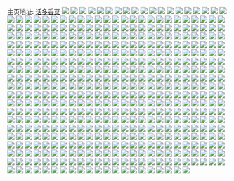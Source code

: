 主页地址: [话多香菜](https://weibo.com/u/5644357953) 
![](https://wx4.sinaimg.cn/mw2000/0069Z9lvgy1gzn7sd1in4j30q60q6jui.jpg) 
![](https://wx4.sinaimg.cn/mw2000/0069Z9lvgy1gzmrnt54x1j30sy16cn69.jpg) 
![](https://wx4.sinaimg.cn/mw2000/0069Z9lvgy1gzmrntsu0tj30lw0zg0x8.jpg) 
![](https://wx4.sinaimg.cn/mw2000/0069Z9lvgy1gzmgn6abpnj30nz0nztdk.jpg) 
![](https://wx4.sinaimg.cn/mw2000/0069Z9lvgy1gzm8vxltlmj32c0340npd.jpg) 
![](https://wx4.sinaimg.cn/mw2000/0069Z9lvgy1gzm72p0xavj32c0340hdv.jpg) 
![](https://wx4.sinaimg.cn/mw2000/0069Z9lvgy1gzm72r638yj30wi1yckhh.jpg) 
![](https://wx4.sinaimg.cn/mw2000/0069Z9lvgy1gzl81tgaw6j32c0340qv6.jpg) 
![](https://wx4.sinaimg.cn/mw2000/0069Z9lvgy1gzl27dzldjj30u01sx1kx.jpg) 
![](https://wx4.sinaimg.cn/mw2000/0069Z9lvgy1gzl281hjnuj30u01sxn91.jpg) 
![](https://wx4.sinaimg.cn/mw2000/0069Z9lvgy1gzk9xls30wj30wi0wi44r.jpg) 
![](https://wx4.sinaimg.cn/mw2000/0069Z9lvgy1gzjphzowgmj32c0340npd.jpg) 
![](https://wx4.sinaimg.cn/mw2000/0069Z9lvgy1gzjpi0q99mj32c0340kjl.jpg) 
![](https://wx4.sinaimg.cn/mw2000/0069Z9lvgy1gzjpi1sx3tj32c0340npd.jpg) 
![](https://wx4.sinaimg.cn/mw2000/0069Z9lvgy1gzjphynidkj32c0340kjl.jpg) 
![](https://wx4.sinaimg.cn/mw2000/0069Z9lvgy1gzingf4ba3j30pj1chjx6.jpg) 
![](https://wx4.sinaimg.cn/mw2000/0069Z9lvgy1gzi2visb3aj30pt0ohjuv.jpg) 
![](https://wx4.sinaimg.cn/mw2000/0069Z9lvgy1gzhw9s15vbj32c0340hdu.jpg) 
![](https://wx4.sinaimg.cn/mw2000/0069Z9lvgy1gzhw9tsfgfj32c03401ky.jpg) 
![](https://wx4.sinaimg.cn/mw2000/0069Z9lvgy1gzhw9vgn83j32c03407wi.jpg) 
![](https://wx4.sinaimg.cn/mw2000/0069Z9lvgy1gzhw9x7t9mj32c03407wi.jpg) 
![](https://wx4.sinaimg.cn/mw2000/0069Z9lvgy1gzgk78bdguj30ww1dcqg6.jpg) 
![](https://wx4.sinaimg.cn/mw2000/0069Z9lvgy1gzgk77wwc6j30ww1dc14h.jpg) 
![](https://wx4.sinaimg.cn/mw2000/0069Z9lvgy1gzgk78ur76j30ww1dc7jc.jpg) 
![](https://wx4.sinaimg.cn/mw2000/0069Z9lvgy1gzgfm7yht1j30wi1yc4qp.jpg) 
![](https://wx4.sinaimg.cn/mw2000/0069Z9lvgy1gzffqpge6zj30gw0gw42j.jpg) 
![](https://wx4.sinaimg.cn/mw2000/0069Z9lvgy1gze8wrkn8kj32c03404qq.jpg) 
![](https://wx4.sinaimg.cn/mw2000/0069Z9lvgy1gze7200618j30ep06m3zy.jpg) 
![](https://wx4.sinaimg.cn/mw2000/0069Z9lvgy1gzdjmbmcgwj30wi1yc7wh.jpg) 
![](https://wx4.sinaimg.cn/mw2000/0069Z9lvgy1gzdjm8g2rpj30wi1yc4qp.jpg) 
![](https://wx4.sinaimg.cn/mw2000/0069Z9lvgy1gzd5d8jxfzj32c02kh4qt.jpg) 
![](https://wx4.sinaimg.cn/mw2000/0069Z9lvgy1gzd5dfxdr5j31sc2ds7wj.jpg) 
![](https://wx4.sinaimg.cn/mw2000/0069Z9lvgy1gzd5dd4d9nj329731su0z.jpg) 
![](https://wx4.sinaimg.cn/mw2000/0069Z9lvgy1gzd5d3xv1cj32c0340u0z.jpg) 
![](https://wx4.sinaimg.cn/mw2000/0069Z9lvgy1gzd5zb4decj31sc2dsx6p.jpg) 
![](https://wx4.sinaimg.cn/mw2000/0069Z9lvgy1gzd5dhb4inj31sc2dse82.jpg) 
![](https://wx4.sinaimg.cn/mw2000/0069Z9lvgy1gzczci2codj30wi1ycu0e.jpg) 
![](https://wx4.sinaimg.cn/mw2000/0069Z9lvgy1gzc68i44n1j30af0af75l.jpg) 
![](https://wx4.sinaimg.cn/mw2000/0069Z9lvgy1gzbze2mpjxj32c03404qr.jpg) 
![](https://wx4.sinaimg.cn/mw2000/0069Z9lvgy1gzbx5jcj85j320o20oqv5.jpg) 
![](https://wx4.sinaimg.cn/mw2000/0069Z9lvgy1gzbx5ksx7tj32c03401kz.jpg) 
![](https://wx4.sinaimg.cn/mw2000/0069Z9lvgy1gzbx5hef3ej3232232u0x.jpg) 
![](https://wx4.sinaimg.cn/mw2000/0069Z9lvgy1gzbx5i7fp3j3270270kjl.jpg) 
![](https://wx4.sinaimg.cn/mw2000/0069Z9lvgy1gzb5i7ue0xj32c03404qq.jpg) 
![](https://wx4.sinaimg.cn/mw2000/0069Z9lvgy1gzb5i6jqnfj32c03401ky.jpg) 
![](https://wx4.sinaimg.cn/mw2000/0069Z9lvgy1gzb5i9ea5mj32c0340x6p.jpg) 
![](https://wx4.sinaimg.cn/mw2000/0069Z9lvgy1gzazme3dtlj30mi0u0jzw.jpg) 
![](https://wx4.sinaimg.cn/mw2000/0069Z9lvgy1gzazmf4pxdj30mi0mi7aw.jpg) 
![](https://wx4.sinaimg.cn/mw2000/0069Z9lvgy1gzazmcvxhaj32c0340qv6.jpg) 
![](https://wx4.sinaimg.cn/mw2000/0069Z9lvgy1gzazmh2fdtj32c0340x6q.jpg) 
![](https://wx4.sinaimg.cn/mw2000/0069Z9lvgy1gzasjn3oeoj32c0340qv6.jpg) 
![](https://wx4.sinaimg.cn/mw2000/0069Z9lvgy1gzasjokaa1j31sc2dshdu.jpg) 
![](https://wx4.sinaimg.cn/mw2000/0069Z9lvgy1gzasjq0o08j31sc2dsb2a.jpg) 
![](https://wx4.sinaimg.cn/mw2000/0069Z9lvgy1gzasjrgectj31sc2dsb2a.jpg) 
![](https://wx4.sinaimg.cn/mw2000/0069Z9lvgy1gzasjspmbaj32c0340e82.jpg) 
![](https://wx4.sinaimg.cn/mw2000/0069Z9lvgy1gz9ylkk2xmj30yx1akh0a.jpg) 
![](https://wx4.sinaimg.cn/mw2000/0069Z9lvgy1gz9npyg0pzj31gh1xze81.jpg) 
![](https://wx4.sinaimg.cn/mw2000/0069Z9lvgy1gz9iq2w71nj30op0kp3zu.jpg) 
![](https://wx4.sinaimg.cn/mw2000/0069Z9lvgy1gz9hnj6ewyj30k00zkn1f.jpg) 
![](https://wx4.sinaimg.cn/mw2000/0069Z9lvgy1gz9hnjmewjj30k00zk0xe.jpg) 
![](https://wx4.sinaimg.cn/mw2000/0069Z9lvgy1gz8nftiai2j31rz35rb2a.jpg) 
![](https://wx4.sinaimg.cn/mw2000/0069Z9lvgy1gz60uzx4ihj32c02c0e81.jpg) 
![](https://wx4.sinaimg.cn/mw2000/0069Z9lvgy1gz51vbd6kuj30ww1dcduq.jpg) 
![](https://wx4.sinaimg.cn/mw2000/0069Z9lvgy1gz51vadycmj30ww1dcnh0.jpg) 
![](https://wx4.sinaimg.cn/mw2000/0069Z9lvgy1gz51vbx6t8j30ww1dckaz.jpg) 
![](https://wx4.sinaimg.cn/mw2000/0069Z9lvgy1gz51vcdz8sj30ww1dcwth.jpg) 
![](https://wx4.sinaimg.cn/mw2000/0069Z9lvgy1gz51vaszyxj30ww1dcaps.jpg) 
![](https://wx4.sinaimg.cn/mw2000/0069Z9lvgy1gz51vctzdhj30ww1dch4w.jpg) 
![](https://wx4.sinaimg.cn/mw2000/0069Z9lvgy1gz43syfgu3j31zz2wyx6q.jpg) 
![](https://wx4.sinaimg.cn/mw2000/0069Z9lvgy1gz43t3l820j325m333hdu.jpg) 
![](https://wx4.sinaimg.cn/mw2000/0069Z9lvgy1gz43t16fptj323k2sru0y.jpg) 
![](https://wx4.sinaimg.cn/mw2000/0069Z9lvgy1gz43t612ofj31v92t5x6p.jpg) 
![](https://wx4.sinaimg.cn/mw2000/0069Z9lvgy1gz43t8x47lj31yw33u000.jpg) 
![](https://wx4.sinaimg.cn/mw2000/0069Z9lvgy1gz43tb60alj320k33zb2a.jpg) 
![](https://wx4.sinaimg.cn/mw2000/0069Z9lvgy1gz43svnvjwj31zo305e82.jpg) 
![](https://wx4.sinaimg.cn/mw2000/0069Z9lvgy1gz43tgdatmj30wi1ychdt.jpg) 
![](https://wx4.sinaimg.cn/mw2000/0069Z9lvgy1gz43tdmos3j32c0340e83.jpg) 
![](https://wx4.sinaimg.cn/mw2000/0069Z9lvgy1gz3nfjdv3gj30u00uajx0.jpg) 
![](https://wx4.sinaimg.cn/mw2000/0069Z9lvgy1gz2xhk9j41j31j02ps1kz.jpg) 
![](https://wx4.sinaimg.cn/mw2000/0069Z9lvgy1gz2xhln9lfj31j02ps7wj.jpg) 
![](https://wx4.sinaimg.cn/mw2000/0069Z9lvgy1gz2xhn0kogj32c03407wi.jpg) 
![](https://wx4.sinaimg.cn/mw2000/0069Z9lvgy1gz2xhpouc6j31j02pse82.jpg) 
![](https://wx4.sinaimg.cn/mw2000/0069Z9lvgy1gz2xhr2m6pj31j02ps1kz.jpg) 
![](https://wx4.sinaimg.cn/mw2000/0069Z9lvgy1gz2xhs3y3dj31j02ps7wi.jpg) 
![](https://wx4.sinaimg.cn/mw2000/0069Z9lvgy1gz2xhip9dnj31j02pshdv.jpg) 
![](https://wx4.sinaimg.cn/mw2000/0069Z9lvgy1gz2xhtckjjj31j02psqv6.jpg) 
![](https://wx4.sinaimg.cn/mw2000/0069Z9lvgy1gz2xhuuc25j31j02pse82.jpg) 
![](https://wx4.sinaimg.cn/mw2000/0069Z9lvgy1gz2xhwcn3dj31j02ps4qq.jpg) 
![](https://wx4.sinaimg.cn/mw2000/0069Z9lvgy1gz2xhxf6ymj31j02ps7wi.jpg) 
![](https://wx4.sinaimg.cn/mw2000/0069Z9lvgy1gz2xhymraaj31j02ps1kz.jpg) 
![](https://wx4.sinaimg.cn/mw2000/0069Z9lvgy1gz2xi0o56nj31j02pskjm.jpg) 
![](https://wx4.sinaimg.cn/mw2000/0069Z9lvgy1gz2lr6m7lwj30wi1yc7mf.jpg) 
![](https://wx4.sinaimg.cn/mw2000/0069Z9lvgy1gz2lradbpzj32c0340hdt.jpg) 
![](https://wx4.sinaimg.cn/mw2000/0069Z9lvgy1gz2lr070kcj30qo0zkn0t.jpg) 
![](https://wx4.sinaimg.cn/mw2000/0069Z9lvgy1gz2k0qfb1xj32c03407wj.jpg) 
![](https://wx4.sinaimg.cn/mw2000/0069Z9lvgy1gz2j6q6thxj31sc1scqv5.jpg) 
![](https://wx4.sinaimg.cn/mw2000/0069Z9lvgy1gz2j6nfjp2j31sc1scqv5.jpg) 
![](https://wx4.sinaimg.cn/mw2000/0069Z9lvgy1gz2j6syc5ej31sc1scqv5.jpg) 
![](https://wx4.sinaimg.cn/mw2000/0069Z9lvgy1gz2j6w3q5ej31sc1scnpd.jpg) 
![](https://wx4.sinaimg.cn/mw2000/0069Z9lvgy1gz2dw8t8ikj32c0340qv5.jpg) 
![](https://wx4.sinaimg.cn/mw2000/0069Z9lvgy1gz2dw2zzlwj32c0340npd.jpg) 
![](https://wx4.sinaimg.cn/mw2000/0069Z9lvgy1gz2cgdp18yj31j02psnpe.jpg) 
![](https://wx4.sinaimg.cn/mw2000/0069Z9lvgy1gz1y0ddu57j30u00prdi4.jpg) 
![](https://wx4.sinaimg.cn/mw2000/0069Z9lvgy1gz1spxwrizj31sc2dshdu.jpg) 
![](https://wx4.sinaimg.cn/mw2000/0069Z9lvgy1gz08v26ktmj30hs0hsjty.jpg) 
![](https://wx4.sinaimg.cn/mw2000/0069Z9lvgy1gz06ma0aa1j30st0wp770.jpg) 
![](https://wx4.sinaimg.cn/mw2000/0069Z9lvgy1gyzdwkty4ej32c0340u0x.jpg) 
![](https://wx4.sinaimg.cn/mw2000/0069Z9lvgy1gyzdwm00spj32c0340x6p.jpg) 
![](https://wx4.sinaimg.cn/mw2000/0069Z9lvgy1gyz25m44xmj308y08ymxw.jpg) 
![](https://wx4.sinaimg.cn/mw2000/0069Z9lvgy1gyy06vlntfj30zj0zjtj0.jpg) 
![](https://wx4.sinaimg.cn/mw2000/0069Z9lvgy1gyy06wpdmij30j90j943c.jpg) 
![](https://wx4.sinaimg.cn/mw2000/0069Z9lvgy1gyy06ulwmvj30ga0gawhu.jpg) 
![](https://wx4.sinaimg.cn/mw2000/0069Z9lvgy1gyy06xq5gzj30jv0jvgri.jpg) 
![](https://wx4.sinaimg.cn/mw2000/0069Z9lvly1gyxaubcargj30n00hg0vf.jpg) 
![](https://wx4.sinaimg.cn/mw2000/0069Z9lvgy1gywq33e43vj30u00u0adi.jpg) 
![](https://wx4.sinaimg.cn/mw2000/0069Z9lvgy1gywmy513rsj30wi1ychdt.jpg) 
![](https://wx4.sinaimg.cn/mw2000/0069Z9lvgy1gyvt86hntaj32c0340e84.jpg) 
![](https://wx4.sinaimg.cn/mw2000/0069Z9lvgy1gyvt8b4uj1j32c0340b2c.jpg) 
![](https://wx4.sinaimg.cn/mw2000/0069Z9lvgy1gyvt8ixxoyj30wi1ycu0x.jpg) 
![](https://wx4.sinaimg.cn/mw2000/0069Z9lvgy1gyvt8jpqqej30n01dstem.jpg) 
![](https://wx4.sinaimg.cn/mw2000/0069Z9lvgy1gysbyj01f6j32c0340x6q.jpg) 
![](https://wx4.sinaimg.cn/mw2000/0069Z9lvgy1gysbz37z60j30k00zk78a.jpg) 
![](https://wx4.sinaimg.cn/mw2000/0069Z9lvgy1gyrgu8bhw5j30wi1yc1jn.jpg) 
![](https://wx4.sinaimg.cn/mw2000/0069Z9lvgy1gyrgu69q4gj30k00qodjk.jpg) 
![](https://wx4.sinaimg.cn/mw2000/0069Z9lvgy1gyrcvzhgg6j30cq0cqdid.jpg) 
![](https://wx4.sinaimg.cn/mw2000/0069Z9lvgy1gyqvkokn3qj32c03401ky.jpg) 
![](https://wx4.sinaimg.cn/mw2000/0069Z9lvgy1gyqvkpqyugj32c03407wi.jpg) 
![](https://wx4.sinaimg.cn/mw2000/0069Z9lvgy1gyq7wpd68aj31sc2dsu0x.jpg) 
![](https://wx4.sinaimg.cn/mw2000/0069Z9lvgy1gyq7wqw2cej31sc2dskjm.jpg) 
![](https://wx4.sinaimg.cn/mw2000/0069Z9lvgy1gyq7wsbkvtj31sc2ds1ky.jpg) 
![](https://wx4.sinaimg.cn/mw2000/0069Z9lvgy1gypvcdz0xdj30gn0sx0zk.jpg) 
![](https://wx4.sinaimg.cn/mw2000/0069Z9lvgy1gyowc5htjij32c02c07wi.jpg) 
![](https://wx4.sinaimg.cn/mw2000/0069Z9lvgy1gyowc6pju4j32c02c0qv5.jpg) 
![](https://wx4.sinaimg.cn/mw2000/0069Z9lvgy1gyowc483v2j32c02c0qv5.jpg) 
![](https://wx4.sinaimg.cn/mw2000/0069Z9lvgy1gyojo6rd2pj30wi1ycdvd.jpg) 
![](https://wx4.sinaimg.cn/mw2000/0069Z9lvgy1gyoitchvajj30u021awzc.jpg) 
![](https://wx4.sinaimg.cn/mw2000/0069Z9lvgy1gyogf2r2dgj30u01hcaq4.jpg) 
![](https://wx4.sinaimg.cn/mw2000/0069Z9lvgy1gynvvt5yffj30u00kdq5y.jpg) 
![](https://wx4.sinaimg.cn/mw2000/0069Z9lvgy1gynofqwflsj32c0340qv6.jpg) 
![](https://wx4.sinaimg.cn/mw2000/0069Z9lvgy1gynofsis8qj32c0340npe.jpg) 
![](https://wx4.sinaimg.cn/mw2000/0069Z9lvgy1gynofw9ekcj32c0340qv6.jpg) 
![](https://wx4.sinaimg.cn/mw2000/0069Z9lvgy1gynofxoiooj32c0340npe.jpg) 
![](https://wx4.sinaimg.cn/mw2000/0069Z9lvgy1gynofz661zj32c0340b2b.jpg) 
![](https://wx4.sinaimg.cn/mw2000/0069Z9lvgy1gynog0h30aj32c03401ky.jpg) 
![](https://wx4.sinaimg.cn/mw2000/0069Z9lvgy1gynog1zkrmj32c0340hdu.jpg) 
![](https://wx4.sinaimg.cn/mw2000/0069Z9lvgy1gynog3ggxoj32c0340e82.jpg) 
![](https://wx4.sinaimg.cn/mw2000/0069Z9lvgy1gynog4qykjj32c03401ky.jpg) 
![](https://wx4.sinaimg.cn/mw2000/0069Z9lvgy1gyngv3zk7xj30zg0zgta3.jpg) 
![](https://wx4.sinaimg.cn/mw2000/0069Z9lvgy1gymcnckibyj32c0340b2b.jpg) 
![](https://wx4.sinaimg.cn/mw2000/0069Z9lvgy1gymcnat74vj32c03407wj.jpg) 
![](https://wx4.sinaimg.cn/mw2000/0069Z9lvgy1gyl7coz3i4j30n00hg417.jpg) 
![](https://wx4.sinaimg.cn/mw2000/0069Z9lvgy1gykfycc9jpj30wi1ycnpd.jpg) 
![](https://wx4.sinaimg.cn/mw2000/0069Z9lvgy1gyjxuvp4gpj30gy0nsafb.jpg) 
![](https://wx4.sinaimg.cn/mw2000/0069Z9lvgy1gyj85xt6btj30mi0m1afs.jpg) 
![](https://wx4.sinaimg.cn/mw2000/0069Z9lvgy1gygsuxrz2nj30t70z540v.jpg) 
![](https://wx4.sinaimg.cn/mw2000/0069Z9lvgy1gygsuy5fj6j30wi0wigo2.jpg) 
![](https://wx4.sinaimg.cn/mw2000/0069Z9lvgy1gygsuyewrlj30yh0yh772.jpg) 
![](https://wx4.sinaimg.cn/mw2000/0069Z9lvgy1gygsuypjymj30yh0yh419.jpg) 
![](https://wx4.sinaimg.cn/mw2000/0069Z9lvgy1gygmtf30hmj30t70z5taz.jpg) 
![](https://wx4.sinaimg.cn/mw2000/0069Z9lvgy1gygmtesoczj30tv0tvju8.jpg) 
![](https://wx4.sinaimg.cn/mw2000/0069Z9lvgy1gygmtfbcl1j30wi0wiaca.jpg) 
![](https://wx4.sinaimg.cn/mw2000/0069Z9lvgy1gygmtfm8xej30wi0wi0uu.jpg) 
![](https://wx4.sinaimg.cn/mw2000/0069Z9lvgy1gyfs0fbr72j30wi1yc7wi.jpg) 
![](https://wx4.sinaimg.cn/mw2000/0069Z9lvgy1gyfs0alvopj30wi1yc4qq.jpg) 
![](https://wx4.sinaimg.cn/mw2000/0069Z9lvgy1gyep1uz2zej31sc2dse81.jpg) 
![](https://wx4.sinaimg.cn/mw2000/0069Z9lvgy1gyep1wr27jj32c03407wi.jpg) 
![](https://wx4.sinaimg.cn/mw2000/0069Z9lvgy1gyep1ye7i2j32c03407wi.jpg) 
![](https://wx4.sinaimg.cn/mw2000/0069Z9lvgy1gyep1tzkl8j31sc2dsqv5.jpg) 
![](https://wx4.sinaimg.cn/mw2000/0069Z9lvgy1gyep1zh8kkj31sc2dsx6p.jpg) 
![](https://wx4.sinaimg.cn/mw2000/0069Z9lvgy1gyep210cqgj31sc2dsx6p.jpg) 
![](https://wx4.sinaimg.cn/mw2000/0069Z9lvgy1gye7762f13j30qo0zkdj4.jpg) 
![](https://wx4.sinaimg.cn/mw2000/0069Z9lvgy1gye776jwg8j30qo0zkn4e.jpg) 
![](https://wx4.sinaimg.cn/mw2000/0069Z9lvgy1gye777m4a9j30qo0zkjul.jpg) 
![](https://wx4.sinaimg.cn/mw2000/0069Z9lvgy1gye778ogwij32c02c0e81.jpg) 
![](https://wx4.sinaimg.cn/mw2000/0069Z9lvgy1gye779s7wnj32c02c0b29.jpg) 
![](https://wx4.sinaimg.cn/mw2000/0069Z9lvgy1gye77axu7hj32c02c0hdt.jpg) 
![](https://wx4.sinaimg.cn/mw2000/0069Z9lvgy1gyd4ub92h6j30v91kqwkf.jpg) 
![](https://wx4.sinaimg.cn/mw2000/0069Z9lvgy1gyd4uautd8j30v91fx0xx.jpg) 
![](https://wx4.sinaimg.cn/mw2000/0069Z9lvgy1gyd4ubocatj30v30y0q62.jpg) 
![](https://wx4.sinaimg.cn/mw2000/0069Z9lvgy1gyd4ubzyvfj30v50wowi3.jpg) 
![](https://wx4.sinaimg.cn/mw2000/0069Z9lvgy1gyd30rgn3bj30n01ds7e4.jpg) 
![](https://wx4.sinaimg.cn/mw2000/0069Z9lvgy1gya43jpisoj30u00latba.jpg) 
![](https://wx4.sinaimg.cn/mw2000/0069Z9lvgy1gya0ilc8s9j30wi1ycx6p.jpg) 
![](https://wx4.sinaimg.cn/mw2000/0069Z9lvgy1gy9lm2cyqfj32c0340qv5.jpg) 
![](https://wx4.sinaimg.cn/mw2000/0069Z9lvgy1gy9lm14j51j32c03404qq.jpg) 
![](https://wx4.sinaimg.cn/mw2000/0069Z9lvgy1gy9lm3xws6j32c0340npd.jpg) 
![](https://wx4.sinaimg.cn/mw2000/0069Z9lvgy1gy8p7yqh0xj30i50pmtdc.jpg) 
![](https://wx4.sinaimg.cn/mw2000/0069Z9lvgy1gy8p8121pdj31sc2dsu0x.jpg) 
![](https://wx4.sinaimg.cn/mw2000/0069Z9lvgy1gy8jbkuclij32c0340b2a.jpg) 
![](https://wx4.sinaimg.cn/mw2000/0069Z9lvgy1gy8jbn2jaqj32c0340kjm.jpg) 
![](https://wx4.sinaimg.cn/mw2000/0069Z9lvgy1gy8jbiweoij32c0340kjm.jpg) 
![](https://wx4.sinaimg.cn/mw2000/0069Z9lvgy1gy7vcasd3fj30u00u0adi.jpg) 
![](https://wx4.sinaimg.cn/mw2000/0069Z9lvgy1gy7iwc5rpej312q0u4nd4.jpg) 
![](https://wx4.sinaimg.cn/mw2000/0069Z9lvgy1gy7g41nr9ij32c0340hdv.jpg) 
![](https://wx4.sinaimg.cn/mw2000/0069Z9lvgy1gy6977ci1vj30wi1yc4ly.jpg) 
![](https://wx4.sinaimg.cn/mw2000/0069Z9lvgy1gy647stml9j31sc2dskjl.jpg) 
![](https://wx4.sinaimg.cn/mw2000/0069Z9lvgy1gy647ue08vj31sc2dskjl.jpg) 
![](https://wx4.sinaimg.cn/mw2000/0069Z9lvgy1gy647vyh11j31sc2dsnpd.jpg) 
![](https://wx4.sinaimg.cn/mw2000/0069Z9lvgy1gy5f4mu6jhj32c0340e81.jpg) 
![](https://wx4.sinaimg.cn/mw2000/0069Z9lvgy1gy5f4o5w2cj32c03404qq.jpg) 
![](https://wx4.sinaimg.cn/mw2000/0069Z9lvgy1gy5etskj5pj30te0yvadx.jpg) 
![](https://wx4.sinaimg.cn/mw2000/0069Z9lvgy1gy4vphpcqjj32c0340b2a.jpg) 
![](https://wx4.sinaimg.cn/mw2000/0069Z9lvgy1gy484zd5zbj30v91voaqu.jpg) 
![](https://wx4.sinaimg.cn/mw2000/0069Z9lvgy1gy484zxkstj30v91voqcw.jpg) 
![](https://wx4.sinaimg.cn/mw2000/0069Z9lvgy1gy4850g83cj30v91vodq1.jpg) 
![](https://wx4.sinaimg.cn/mw2000/0069Z9lvgy1gy4851jy2sj30v91vo7f8.jpg) 
![](https://wx4.sinaimg.cn/mw2000/0069Z9lvgy1gy4852s7obj30v91von7k.jpg) 
![](https://wx4.sinaimg.cn/mw2000/0069Z9lvgy1gy484yp0tej30v91voqds.jpg) 
![](https://wx4.sinaimg.cn/mw2000/0069Z9lvgy1gy4853gb9qj30v91vowo9.jpg) 
![](https://wx4.sinaimg.cn/mw2000/0069Z9lvgy1gy485481l3j30v91vodqm.jpg) 
![](https://wx4.sinaimg.cn/mw2000/0069Z9lvgy1gy2utvainnj30i80i9782.jpg) 
![](https://wx4.sinaimg.cn/mw2000/0069Z9lvgy1gy2sy2wwg5j30n40nd41m.jpg) 
![](https://wx4.sinaimg.cn/mw2000/0069Z9lvgy1gy2675r3xij30lc0qyta7.jpg) 
![](https://wx4.sinaimg.cn/mw2000/0069Z9lvgy1gy1m3jug9zj30wi1yckjl.jpg) 
![](https://wx4.sinaimg.cn/mw2000/0069Z9lvgy1gy1m2x23kxj32c0340qv6.jpg) 
![](https://wx4.sinaimg.cn/mw2000/0069Z9lvgy1gy1m3kwwi3j31la2tsqv5.jpg) 
![](https://wx4.sinaimg.cn/mw2000/0069Z9lvgy1gy0fyrmmoqj32c0340b2a.jpg) 
![](https://wx4.sinaimg.cn/mw2000/0069Z9lvgy1gxzhhsads4j32c0340e82.jpg) 
![](https://wx4.sinaimg.cn/mw2000/0069Z9lvgy1gxzhhqz08sj32c03401ky.jpg) 
![](https://wx4.sinaimg.cn/mw2000/0069Z9lvgy1gxzb06chy6j30wi1yc4c4.jpg) 
![](https://wx4.sinaimg.cn/mw2000/0069Z9lvgy1gxy3ckpfdzj30bc3407mn.jpg) 
![](https://wx4.sinaimg.cn/mw2000/0069Z9lvgy1gxy3cl70sxj309c33yqj1.jpg) 
![](https://wx4.sinaimg.cn/mw2000/0069Z9lvgy1gxy3clo7gpj309y33z4gl.jpg) 
![](https://wx4.sinaimg.cn/mw2000/0069Z9lvgy1gxy3cm3grwj30bw3404gl.jpg) 
![](https://wx4.sinaimg.cn/mw2000/0069Z9lvgy1gxy3cmm8atj308y33zqfl.jpg) 
![](https://wx4.sinaimg.cn/mw2000/0069Z9lvgy1gxy3cn46jkj309833z7i9.jpg) 
![](https://wx4.sinaimg.cn/mw2000/0069Z9lvgy1gxy3cnipkwj309m340nct.jpg) 
![](https://wx4.sinaimg.cn/mw2000/0069Z9lvgy1gxy3ck7fmuj309a340wty.jpg) 
![](https://wx4.sinaimg.cn/mw2000/0069Z9lvgy1gxy3cnz1qnj30ce340180.jpg) 
![](https://wx4.sinaimg.cn/mw2000/0069Z9lvgy1gxy3belf3jj309u33z7jr.jpg) 
![](https://wx4.sinaimg.cn/mw2000/0069Z9lvgy1gxy3bf2nmyj30cw33zqlt.jpg) 
![](https://wx4.sinaimg.cn/mw2000/0069Z9lvgy1gxy3bfiszlj309433zqij.jpg) 
![](https://wx4.sinaimg.cn/mw2000/0069Z9lvgy1gxy3bfywoxj30ag33z1bt.jpg) 
![](https://wx4.sinaimg.cn/mw2000/0069Z9lvgy1gxy3bgfz75j30cw33znit.jpg) 
![](https://wx4.sinaimg.cn/mw2000/0069Z9lvgy1gxy3bh0grhj30b8340qmc.jpg) 
![](https://wx4.sinaimg.cn/mw2000/0069Z9lvgy1gxy3bdrp3ej309q33z18l.jpg) 
![](https://wx4.sinaimg.cn/mw2000/0069Z9lvgy1gxy3bhkhu7j30aa33zark.jpg) 
![](https://wx4.sinaimg.cn/mw2000/0069Z9lvgy1gxy3bi3m8jj30aa33zdx5.jpg) 
![](https://wx4.sinaimg.cn/mw2000/0069Z9lvgy1gxy3binwf9j308g33zaoz.jpg) 
![](https://wx4.sinaimg.cn/mw2000/0069Z9lvgy1gxy3bja9uwj30a6340as7.jpg) 
![](https://wx4.sinaimg.cn/mw2000/0069Z9lvgy1gxy3bjsgddj309m340aq0.jpg) 
![](https://wx4.sinaimg.cn/mw2000/0069Z9lvgy1gxy3bk6l39j30ay340186.jpg) 
![](https://wx4.sinaimg.cn/mw2000/0069Z9lvgy1gxy3bkqwcaj30be33zk5y.jpg) 
![](https://wx4.sinaimg.cn/mw2000/0069Z9lvgy1gxy3blc12nj30b2340tsv.jpg) 
![](https://wx4.sinaimg.cn/mw2000/0069Z9lvgy1gxy3blurbrj30b833zk8q.jpg) 
![](https://wx4.sinaimg.cn/mw2000/0069Z9lvgy1gxy3bmawkcj30am33zk94.jpg) 
![](https://wx4.sinaimg.cn/mw2000/0069Z9lvgy1gxy3bmtraij30ec33zaw4.jpg) 
![](https://wx4.sinaimg.cn/mw2000/0069Z9lvly1gxxh3pz2anj30j10lkmz4.jpg) 
![](https://wx4.sinaimg.cn/mw2000/0069Z9lvly1gxx9q2g17sj30gc0nxmyi.jpg) 
![](https://wx4.sinaimg.cn/mw2000/0069Z9lvgy1gxw7d3mewjj30b40b4wfb.jpg) 
![](https://wx4.sinaimg.cn/mw2000/0069Z9lvgy1gxv1qvhp55j30u0105n1q.jpg) 
![](https://wx4.sinaimg.cn/mw2000/0069Z9lvgy1gxtn5v4dqxj30u016gwqz.jpg) 
![](https://wx4.sinaimg.cn/mw2000/0069Z9lvgy1gxtdruyl9oj32c0340kjm.jpg) 
![](https://wx4.sinaimg.cn/mw2000/0069Z9lvgy1gxtdrt5eq2j31sc2dsu0x.jpg) 
![](https://wx4.sinaimg.cn/mw2000/0069Z9lvgy1gxtal07ptgj30wi1ycx5x.jpg) 
![](https://wx4.sinaimg.cn/mw2000/0069Z9lvgy1gxtal2k4sdj30wi1yce81.jpg) 
![](https://wx4.sinaimg.cn/mw2000/0069Z9lvgy1gxtal3uvp4j30wi1yc7wh.jpg) 
![](https://wx4.sinaimg.cn/mw2000/0069Z9lvgy1gxtal65mmpj30wi1yc7wh.jpg) 
![](https://wx4.sinaimg.cn/mw2000/0069Z9lvgy1gxta5y6emtj30cj0e83zz.jpg) 
![](https://wx4.sinaimg.cn/mw2000/0069Z9lvgy1gxsqvge5xaj30v91votp4.jpg) 
![](https://wx4.sinaimg.cn/mw2000/0069Z9lvgy1gxroyvb05aj30u00kbtd4.jpg) 
![](https://wx4.sinaimg.cn/mw2000/0069Z9lvgy1gxr4kjw3gqj32c0340x6p.jpg) 
![](https://wx4.sinaimg.cn/mw2000/0069Z9lvgy1gxr4kif7ovj30wi1yce81.jpg) 
![](https://wx4.sinaimg.cn/mw2000/0069Z9lvgy1gxr1w25x09j31j02psu0x.jpg) 
![](https://wx4.sinaimg.cn/mw2000/0069Z9lvgy1gxqhchsocpj30wi1yc4ob.jpg) 
![](https://wx4.sinaimg.cn/mw2000/0069Z9lvgy1gxqevcv57sj30gc0nxmyi.jpg) 
![](https://wx4.sinaimg.cn/mw2000/0069Z9lvgy1gxqcu2c5jqj30wi1yc7wi.jpg) 
![](https://wx4.sinaimg.cn/mw2000/0069Z9lvgy1gxqcpe1l0fj30wi1ychdt.jpg) 
![](https://wx4.sinaimg.cn/mw2000/0069Z9lvgy1gxqcpgwoqyj30wi1ycqv5.jpg) 
![](https://wx4.sinaimg.cn/mw2000/0069Z9lvgy1gxqcpb0smej30wi1ycwvr.jpg) 
![](https://wx4.sinaimg.cn/mw2000/0069Z9lvgy1gxq84rwr6pj32c0340e82.jpg) 
![](https://wx4.sinaimg.cn/mw2000/0069Z9lvgy1gxq84t48sdj32c0340x6p.jpg) 
![](https://wx4.sinaimg.cn/mw2000/0069Z9lvgy1gxq84uk4pvj32c0340b2a.jpg) 
![](https://wx4.sinaimg.cn/mw2000/0069Z9lvgy1gxpzxd0fsoj32c0340x6p.jpg) 
![](https://wx4.sinaimg.cn/mw2000/0069Z9lvgy1gxp7urd8p9j30u01gz7b3.jpg) 
![](https://wx4.sinaimg.cn/mw2000/0069Z9lvgy1gxp7uqs3orj312j0hs3z3.jpg) 
![](https://wx4.sinaimg.cn/mw2000/0069Z9lvgy1gxp1kai8igj32c03401kz.jpg) 
![](https://wx4.sinaimg.cn/mw2000/0069Z9lvgy1gxp1kcbo0aj32c03401kz.jpg) 
![](https://wx4.sinaimg.cn/mw2000/0069Z9lvgy1gxozqsl4xqj32c0340u0y.jpg) 
![](https://wx4.sinaimg.cn/mw2000/0069Z9lvgy1gxozqr3p1lj32c0340u0x.jpg) 
![](https://wx4.sinaimg.cn/mw2000/0069Z9lvgy1gxozqvafemj32c0340x6p.jpg) 
![](https://wx4.sinaimg.cn/mw2000/0069Z9lvgy1gxo4bmdxzuj30v91vox2u.jpg) 
![](https://wx4.sinaimg.cn/mw2000/0069Z9lvgy1gxo4bo941kj30v91voans.jpg) 
![](https://wx4.sinaimg.cn/mw2000/0069Z9lvgy1gxmk02xkusj32c0340npd.jpg) 
![](https://wx4.sinaimg.cn/mw2000/0069Z9lvgy1gxmk046ao4j32c03407wh.jpg) 
![](https://wx4.sinaimg.cn/mw2000/0069Z9lvgy1gxmh6hwszoj30ww1dcql8.jpg) 
![](https://wx4.sinaimg.cn/mw2000/0069Z9lvgy1gxmh6jfgh0j30pm12g15s.jpg) 
![](https://wx4.sinaimg.cn/mw2000/0069Z9lvgy1gxmh6kbjtcj30ww1dctrk.jpg) 
![](https://wx4.sinaimg.cn/mw2000/0069Z9lvgy1gxmh6lwfa0j30ww1dcqsa.jpg) 
![](https://wx4.sinaimg.cn/mw2000/0069Z9lvgy1gxmh8f6ioej30ww1dck5z.jpg) 
![](https://wx4.sinaimg.cn/mw2000/0069Z9lvgy1gxmh6mhzv8j30ww1dc14b.jpg) 
![](https://wx4.sinaimg.cn/mw2000/0069Z9lvgy1gxmh8fucykj30ww1dcamz.jpg) 
![](https://wx4.sinaimg.cn/mw2000/0069Z9lvgy1gxmh8hdqlkj30ww1dck7k.jpg) 
![](https://wx4.sinaimg.cn/mw2000/0069Z9lvgy1gxmh8ihmj1j30ww1dcqlw.jpg) 
![](https://wx4.sinaimg.cn/mw2000/0069Z9lvgy1gxmfnx7pxhj30uk14qn6a.jpg) 
![](https://wx4.sinaimg.cn/mw2000/0069Z9lvgy1gxlf66zfoij32c02c04qq.jpg) 
![](https://wx4.sinaimg.cn/mw2000/0069Z9lvgy1gxlf684mulj32c02c0kjm.jpg) 
![](https://wx4.sinaimg.cn/mw2000/0069Z9lvgy1gxlf65pdmpj32c02c0x6p.jpg) 
![](https://wx4.sinaimg.cn/mw2000/0069Z9lvgy1gxkmdy2mv9j30n40nd41m.jpg) 
![](https://wx4.sinaimg.cn/mw2000/0069Z9lvgy1gxk0ldw2o5j30hm0jztcg.jpg) 
![](https://wx4.sinaimg.cn/mw2000/0069Z9lvgy1gxjhl2kya9j32c0340e82.jpg) 
![](https://wx4.sinaimg.cn/mw2000/0069Z9lvgy1gxjhl46talj32c03404qq.jpg) 
![](https://wx4.sinaimg.cn/mw2000/0069Z9lvgy1gxjhl0qpdcj32c03404qq.jpg) 
![](https://wx4.sinaimg.cn/mw2000/0069Z9lvgy1gxigrliwhyj30sx0w90yh.jpg) 
![](https://wx4.sinaimg.cn/mw2000/0069Z9lvgy1gxie1po99pj30ku0giq6n.jpg) 
![](https://wx4.sinaimg.cn/mw2000/0069Z9lvgy1gxid6k0ttvj32c0340b2a.jpg) 
![](https://wx4.sinaimg.cn/mw2000/0069Z9lvgy1gxid1pysaqj30wi0qegoh.jpg) 
![](https://wx4.sinaimg.cn/mw2000/0069Z9lvgy1gxid1q9dnjj308a08adg4.jpg) 
![](https://wx4.sinaimg.cn/mw2000/0069Z9lvgy1gxi10jwqdxj32c0340kjm.jpg) 
![](https://wx4.sinaimg.cn/mw2000/0069Z9lvgy1gxh5rqc9bzj32c0340x6r.jpg) 
![](https://wx4.sinaimg.cn/mw2000/0069Z9lvgy1gxh5ro8b59j32c03401kz.jpg) 
![](https://wx4.sinaimg.cn/mw2000/0069Z9lvgy1gxgxc31fbxj32c0340b2a.jpg) 
![](https://wx4.sinaimg.cn/mw2000/0069Z9lvgy1gxgpscy05lj30ww1dcndx.jpg) 
![](https://wx4.sinaimg.cn/mw2000/0069Z9lvgy1gxgpse2hu8j30ww1dcqh3.jpg) 
![](https://wx4.sinaimg.cn/mw2000/0069Z9lvgy1gxgpsdjs4kj30ww1dcdwm.jpg) 
![](https://wx4.sinaimg.cn/mw2000/0069Z9lvgy1gxgpscern3j30ww1dc4j7.jpg) 
![](https://wx4.sinaimg.cn/mw2000/0069Z9lvgy1gxgpsf8resj30ww1dcamz.jpg) 
![](https://wx4.sinaimg.cn/mw2000/0069Z9lvgy1gxgpseiayfj30ww1dck77.jpg) 
![](https://wx4.sinaimg.cn/mw2000/0069Z9lvgy1gxgptk5thgj30ww1dcqlv.jpg) 
![](https://wx4.sinaimg.cn/mw2000/0069Z9lvgy1gxgpsfvjo8j30ww1dcdur.jpg) 
![](https://wx4.sinaimg.cn/mw2000/0069Z9lvgy1gxgptjje0jj30ww1dck8c.jpg) 
![](https://wx4.sinaimg.cn/mw2000/0069Z9lvgy1gxg1dt1b9zj30sg23unlh.jpg) 
![](https://wx4.sinaimg.cn/mw2000/0069Z9lvgy1gxfu2a645yj32c03407wi.jpg) 
![](https://wx4.sinaimg.cn/mw2000/0069Z9lvgy1gxfu28bws0j32c0340kjm.jpg) 
![](https://wx4.sinaimg.cn/mw2000/0069Z9lvgy1gxfu2blax3j32c0340kjm.jpg) 
![](https://wx4.sinaimg.cn/mw2000/0069Z9lvgy1gxfrfeeyjnj32c0340npf.jpg) 
![](https://wx4.sinaimg.cn/mw2000/0069Z9lvgy1gxfm69u48qj30wi1ycwtm.jpg) 
![](https://wx4.sinaimg.cn/mw2000/0069Z9lvgy1gxfisb0eofj30mv1kvncw.jpg) 
![](https://wx4.sinaimg.cn/mw2000/0069Z9lvgy1gxeve15mj7j32c0340b2a.jpg) 
![](https://wx4.sinaimg.cn/mw2000/0069Z9lvgy1gxevdzxnm4j32c0340hdu.jpg) 
![](https://wx4.sinaimg.cn/mw2000/0069Z9lvgy1gxeve2f1tyj32c0340npe.jpg) 
![](https://wx4.sinaimg.cn/mw2000/0069Z9lvgy1gxeswayx4hj32c03404qr.jpg) 
![](https://wx4.sinaimg.cn/mw2000/0069Z9lvgy1gxef3dk2dqj32c0340qv5.jpg) 
![](https://wx4.sinaimg.cn/mw2000/0069Z9lvgy1gxdsal6cgxj30hs0hs0w1.jpg) 
![](https://wx4.sinaimg.cn/mw2000/0069Z9lvgy1gxdh3o89hlj30st0wp770.jpg) 
![](https://wx4.sinaimg.cn/mw2000/0069Z9lvgy1gxcdhh0x6qj31sc2dsu0x.jpg) 
![](https://wx4.sinaimg.cn/mw2000/0069Z9lvgy1gxcdhf40sxj31sc2dsx6q.jpg) 
![](https://wx4.sinaimg.cn/mw2000/0069Z9lvgy1gxbee8uf1hj309409ijs1.jpg) 
![](https://wx4.sinaimg.cn/mw2000/0069Z9lvgy1gxb7jhzhq1j30nq10stel.jpg) 
![](https://wx4.sinaimg.cn/mw2000/0069Z9lvgy1gxayzizzfpj30u0140k2j.jpg) 
![](https://wx4.sinaimg.cn/mw2000/0069Z9lvgy1gxayzk5g08j30u0140thh.jpg) 
![](https://wx4.sinaimg.cn/mw2000/0069Z9lvgy1gxayzko3v7j30u01407ch.jpg) 
![](https://wx4.sinaimg.cn/mw2000/0069Z9lvgy1gxayzi9ym2j30u00u0adv.jpg) 
![](https://wx4.sinaimg.cn/mw2000/0069Z9lvgy1gxa6764e53j30u0140q9k.jpg) 
![](https://wx4.sinaimg.cn/mw2000/0069Z9lvgy1gx9upt4pg7j30mi0u0789.jpg) 
![](https://wx4.sinaimg.cn/mw2000/0069Z9lvgy1gx9uowezmhj30u00u0afc.jpg) 
![](https://wx4.sinaimg.cn/mw2000/0069Z9lvgy1gx9uoxp46jj30u00u0wjg.jpg) 
![](https://wx4.sinaimg.cn/mw2000/0069Z9lvgy1gx9uoy1pbij30u00u0tey.jpg) 
![](https://wx4.sinaimg.cn/mw2000/0069Z9lvgy1gx9uoyyyhrj30u00u0agu.jpg) 
![](https://wx4.sinaimg.cn/mw2000/0069Z9lvgy1gx9uozafxpj30u00u0dl6.jpg) 
![](https://wx4.sinaimg.cn/mw2000/0069Z9lvgy1gx93c9swpqj30cy0cy3zc.jpg) 
![](https://wx4.sinaimg.cn/mw2000/0069Z9lvgy1gx8jngz65dj30k40hqt9z.jpg) 
![](https://wx4.sinaimg.cn/mw2000/0069Z9lvgy1gx6uszsd89j30u00udgpy.jpg) 
![](https://wx4.sinaimg.cn/mw2000/0069Z9lvgy1gx5lpzri3jj30j10lkmz4.jpg) 
![](https://wx4.sinaimg.cn/mw2000/0069Z9lvgy1gx5cb3x5w5j30u01hcai6.jpg) 
![](https://wx4.sinaimg.cn/mw2000/0069Z9lvgy1gx5cbiqz26j30k00zkjtp.jpg) 
![](https://wx4.sinaimg.cn/mw2000/0069Z9lvgy1gx2zzbz5qxj30u0140tgv.jpg) 
![](https://wx4.sinaimg.cn/mw2000/0069Z9lvgy1gx2ozo3q9mj30r91iu77y.jpg) 
![](https://wx4.sinaimg.cn/mw2000/0069Z9lvgy1gx2ozi6j0fj30zk0k0tay.jpg) 
![](https://wx4.sinaimg.cn/mw2000/0069Z9lvgy1gx26e9u1rfj30u01szjw7.jpg) 
![](https://wx4.sinaimg.cn/mw2000/0069Z9lvgy1gx1uvqeh6fj30qo1bxtcd.jpg) 
![](https://wx4.sinaimg.cn/mw2000/0069Z9lvgy1gx0xng59tzj30tb0k8q3y.jpg) 
![](https://wx4.sinaimg.cn/mw2000/0069Z9lvgy1gx0xnghkjvj30qo0zjq5z.jpg) 
![](https://wx4.sinaimg.cn/mw2000/0069Z9lvgy1gx0p6wrq1lj30by0esjs2.jpg) 
![](https://wx4.sinaimg.cn/mw2000/0069Z9lvgy1gwzlvup5c5j30u0140n5d.jpg) 
![](https://wx4.sinaimg.cn/mw2000/0069Z9lvgy1gwzlvv6qerj30u0140n5q.jpg) 
![](https://wx4.sinaimg.cn/mw2000/0069Z9lvgy1gwzlvuag4zj30u0140qbc.jpg) 
![](https://wx4.sinaimg.cn/mw2000/0069Z9lvgy1gwyodpwvozj30u012hwil.jpg) 
![](https://wx4.sinaimg.cn/mw2000/0069Z9lvgy1gwyn34nd8wj30k00k0jte.jpg) 
![](https://wx4.sinaimg.cn/mw2000/0069Z9lvgy1gwy7mck38uj30k00k0myf.jpg) 
![](https://wx4.sinaimg.cn/mw2000/0069Z9lvgy1gwy5odjaovj30fl0bvjtk.jpg) 
![](https://wx4.sinaimg.cn/mw2000/0069Z9lvgy1gwy4jfku4pj30gw0u00z5.jpg) 
![](https://wx4.sinaimg.cn/mw2000/0069Z9lvgy1gwwgu2qha7j30u0140gtp.jpg) 
![](https://wx4.sinaimg.cn/mw2000/0069Z9lvgy1gwwgu36m1sj30u0140dnp.jpg) 
![](https://wx4.sinaimg.cn/mw2000/0069Z9lvgy1gwwgu3nznrj30u0140112.jpg) 
![](https://wx4.sinaimg.cn/mw2000/0069Z9lvgy1gwwgu473yuj30u0140jzd.jpg) 
![](https://wx4.sinaimg.cn/mw2000/0069Z9lvgy1gwvuc6ljcrj30u00u0tdw.jpg) 
![](https://wx4.sinaimg.cn/mw2000/0069Z9lvgy1gwvuc75kwpj30u016m7e2.jpg) 
![](https://wx4.sinaimg.cn/mw2000/0069Z9lvgy1gwvuc7hprjj30u014011b.jpg) 
![](https://wx4.sinaimg.cn/mw2000/0069Z9lvgy1gwvt31onxrj30k00k040g.jpg) 
![](https://wx4.sinaimg.cn/mw2000/0069Z9lvgy1gwurb20ko8j30pq0dvjs2.jpg) 
![](https://wx4.sinaimg.cn/mw2000/0069Z9lvgy1gwskztegndj30u0140k0b.jpg) 
![](https://wx4.sinaimg.cn/mw2000/0069Z9lvgy1gwrq3aj2npj30u01hck3l.jpg) 
![](https://wx4.sinaimg.cn/mw2000/0069Z9lvgy1gwrq3b1ifej30u0140jy2.jpg) 
![](https://wx4.sinaimg.cn/mw2000/0069Z9lvgy1gwroxamu0uj30u0140qbt.jpg) 
![](https://wx4.sinaimg.cn/mw2000/0069Z9lvgy1gwroxbg4olj30u00u0gpp.jpg) 
![](https://wx4.sinaimg.cn/mw2000/0069Z9lvgy1gwroxb2zgoj30u0140ai4.jpg) 
![](https://wx4.sinaimg.cn/mw2000/0069Z9lvgy1gwroxbwy0vj30u0140do1.jpg) 
![](https://wx4.sinaimg.cn/mw2000/0069Z9lvgy1gwroxdhgrlj30mi0rdq6m.jpg) 
![](https://wx4.sinaimg.cn/mw2000/0069Z9lvgy1gwroxcngpxj30u0140wm4.jpg) 
![](https://wx4.sinaimg.cn/mw2000/0069Z9lvgy1gwper9b5cpj30u01sy7bf.jpg) 
![](https://wx4.sinaimg.cn/mw2000/0069Z9lvgy1gwperdefndj30u01sygt0.jpg) 
![](https://wx4.sinaimg.cn/mw2000/0069Z9lvgy1gwped0fokgj30aa0b874r.jpg) 
![](https://wx4.sinaimg.cn/mw2000/0069Z9lvgy1gwpb72wdbrj32c0340qv5.jpg) 
![](https://wx4.sinaimg.cn/mw2000/0069Z9lvgy1gwpb752ccwj32c0340u0x.jpg) 
![](https://wx4.sinaimg.cn/mw2000/0069Z9lvgy1gwp7wytlioj30u0140wlv.jpg) 
![](https://wx4.sinaimg.cn/mw2000/0069Z9lvgy1gwp4fweahxj30g90go3zl.jpg) 
![](https://wx4.sinaimg.cn/mw2000/0069Z9lvgy1gwp4fwtb1rj30u00uun0k.jpg) 
![](https://wx4.sinaimg.cn/mw2000/0069Z9lvgy1gwov7170azj30u0140jxs.jpg) 
![](https://wx4.sinaimg.cn/mw2000/0069Z9lvgy1gwov72bqozj30u01400y5.jpg) 
![](https://wx4.sinaimg.cn/mw2000/0069Z9lvgy1gwov73990jj30u0140q94.jpg) 
![](https://wx4.sinaimg.cn/mw2000/0069Z9lvgy1gwov74f2mpj30mi0u0116.jpg) 
![](https://wx4.sinaimg.cn/mw2000/0069Z9lvgy1gwobg3nlddj30th0peac3.jpg) 
![](https://wx4.sinaimg.cn/mw2000/0069Z9lvgy1gwo7lv6gy5j30a705bjrf.jpg) 
![](https://wx4.sinaimg.cn/mw2000/0069Z9lvgy1gwo7lut9y4j30ta03j3ys.jpg) 
![](https://wx4.sinaimg.cn/mw2000/0069Z9lvgy1gwnszcsn1aj30u01sygq2.jpg) 
![](https://wx4.sinaimg.cn/mw2000/0069Z9lvgy1gwnssjx5o2j30u01sygu7.jpg) 
![](https://wx4.sinaimg.cn/mw2000/0069Z9lvgy1gwnrcuvv34j30gg0zkmyq.jpg) 
![](https://wx4.sinaimg.cn/mw2000/0069Z9lvgy1gwnrcujomqj30u01sytb9.jpg) 
![](https://wx4.sinaimg.cn/mw2000/0069Z9lvgy1gwn2914lzgj30u01hc111.jpg) 
![](https://wx4.sinaimg.cn/mw2000/0069Z9lvgy1gwn290r48yj30u01hcqbb.jpg) 
![](https://wx4.sinaimg.cn/mw2000/0069Z9lvgy1gwn291xoh4j30u01hcwmv.jpg) 
![](https://wx4.sinaimg.cn/mw2000/0069Z9lvgy1gwn292dm5xj30u01hc11q.jpg) 
![](https://wx4.sinaimg.cn/mw2000/0069Z9lvgy1gwn294hrs2j30u01hcth7.jpg) 
![](https://wx4.sinaimg.cn/mw2000/0069Z9lvgy1gwn294xmmej30u01hck01.jpg) 
![](https://wx4.sinaimg.cn/mw2000/0069Z9lvgy1gwmumya3dfj30u0140q99.jpg) 
![](https://wx4.sinaimg.cn/mw2000/0069Z9lvgy1gwlo8ycoedj30t21fpqdo.jpg) 
![](https://wx4.sinaimg.cn/mw2000/0069Z9lvgy1gwku5qag4gj30aa0b874r.jpg) 
![](https://wx4.sinaimg.cn/mw2000/0069Z9lvgy1gwku5q0l0lj30bl0bkdg8.jpg) 
![](https://wx4.sinaimg.cn/mw2000/0069Z9lvgy1gwku5r3to5j30on1hcn3l.jpg) 
![](https://wx4.sinaimg.cn/mw2000/0069Z9lvgy1gwkqayrznrj30u00u0djj.jpg) 
![](https://wx4.sinaimg.cn/mw2000/0069Z9lvgy1gwkqaz46xgj30u01400vn.jpg) 
![](https://wx4.sinaimg.cn/mw2000/0069Z9lvgy1gwkqazjllaj30u01400zx.jpg) 
![](https://wx4.sinaimg.cn/mw2000/0069Z9lvgy1gwkqaxw4mvj31900u07aj.jpg) 
![](https://wx4.sinaimg.cn/mw2000/0069Z9lvgy1gwjf4pdy8kj32c02c0npd.jpg) 
![](https://wx4.sinaimg.cn/mw2000/0069Z9lvgy1gwj7u8b13yj30k00zk0zk.jpg) 
![](https://wx4.sinaimg.cn/mw2000/0069Z9lvgy1gwj6ilh0qsj32c02c0kjl.jpg) 
![](https://wx4.sinaimg.cn/mw2000/0069Z9lvgy1gwi9bzgztsj30q01c2n09.jpg) 
![](https://wx4.sinaimg.cn/mw2000/0069Z9lvgy1gwhbc3i54ej30wi1ycqv5.jpg) 
![](https://wx4.sinaimg.cn/mw2000/0069Z9lvgy1gwhb6nsegkj32c0340kjm.jpg) 
![](https://wx4.sinaimg.cn/mw2000/0069Z9lvgy1gwgqd9091hj30u0140gsw.jpg) 
![](https://wx4.sinaimg.cn/mw2000/0069Z9lvgy1gwf1jyo3w7j30u014013m.jpg) 
![](https://wx4.sinaimg.cn/mw2000/0069Z9lvgy1gwf1jzi0ltj30u0140wmi.jpg) 
![](https://wx4.sinaimg.cn/mw2000/0069Z9lvgy1gwf1k00t43j30u014044x.jpg) 
![](https://wx4.sinaimg.cn/mw2000/0069Z9lvgy1gwf1k0j0cwj30u0140dmg.jpg) 
![](https://wx4.sinaimg.cn/mw2000/0069Z9lvgy1gwf1k0z29uj30u01400xt.jpg) 
![](https://wx4.sinaimg.cn/mw2000/0069Z9lvgy1gwf1k1xp80j30u0140n1w.jpg) 
![](https://wx4.sinaimg.cn/mw2000/0069Z9lvgy1gwf1jxyhd5j30u0140q8n.jpg) 
![](https://wx4.sinaimg.cn/mw2000/0069Z9lvgy1gwf1k2ci12j30u0140aey.jpg) 
![](https://wx4.sinaimg.cn/mw2000/0069Z9lvgy1gwf1k2rcr3j30u0140q7b.jpg) 
![](https://wx4.sinaimg.cn/mw2000/0069Z9lvgy1gwf1k34k31j30u0140n2f.jpg) 
![](https://wx4.sinaimg.cn/mw2000/0069Z9lvgy1gwf1k3i5m3j30mz0pkack.jpg) 
![](https://wx4.sinaimg.cn/mw2000/0069Z9lvgy1gwf0hn8fjtj30hv0gmt9d.jpg) 
![](https://wx4.sinaimg.cn/mw2000/0069Z9lvgy1gwepui2et0j30pd0qvdi4.jpg) 
![](https://wx4.sinaimg.cn/mw2000/0069Z9lvgy1gwcokzcf0ij30u0140aiw.jpg) 
![](https://wx4.sinaimg.cn/mw2000/0069Z9lvgy1gwcol0e0n3j30u0140wna.jpg) 
![](https://wx4.sinaimg.cn/mw2000/0069Z9lvgy1gwcokyo01mj30u0140ztm.jpg) 
![](https://wx4.sinaimg.cn/mw2000/0069Z9lvgy1gwcol184pyj30u0140qcm.jpg) 
![](https://wx4.sinaimg.cn/mw2000/0069Z9lvgy1gwb2vu6i1bj32c03404qq.jpg) 
![](https://wx4.sinaimg.cn/mw2000/0069Z9lvgy1gwb2woaov9j32c03407wi.jpg) 
![](https://wx4.sinaimg.cn/mw2000/0069Z9lvgy1gwaygzdhmgj31j02psnpd.jpg) 
![](https://wx4.sinaimg.cn/mw2000/0069Z9lvgy1gwaad8eyn9j30u0140k12.jpg) 
![](https://wx4.sinaimg.cn/mw2000/0069Z9lvgy1gwaad8ywfdj30u0140gux.jpg) 
![](https://wx4.sinaimg.cn/mw2000/0069Z9lvgy1gwaad9tf8aj30u01407en.jpg) 
![](https://wx4.sinaimg.cn/mw2000/0069Z9lvgy1gwaadav174j30u0140wnl.jpg) 
![](https://wx4.sinaimg.cn/mw2000/0069Z9lvgy1gw9y8kjt6sj30u0140gtb.jpg) 
![](https://wx4.sinaimg.cn/mw2000/0069Z9lvgy1gw9y8k315rj30u0140dog.jpg) 
![](https://wx4.sinaimg.cn/mw2000/0069Z9lvgy1gw9vsvzdwaj30u0140wnc.jpg) 
![](https://wx4.sinaimg.cn/mw2000/0069Z9lvgy1gw9vsvef5fj30u014011w.jpg) 
![](https://wx4.sinaimg.cn/mw2000/0069Z9lvgy1gw7qhqafu0j30u01hagwf.jpg) 
![](https://wx4.sinaimg.cn/mw2000/0069Z9lvgy1gw7lz2iywbj30re0zjaf5.jpg) 
![](https://wx4.sinaimg.cn/mw2000/0069Z9lvgy1gw7kd5fy64j31sc2dskjl.jpg) 
![](https://wx4.sinaimg.cn/mw2000/0069Z9lvgy1gw7kd2k4hij31sc2dsqv5.jpg) 
![](https://wx4.sinaimg.cn/mw2000/0069Z9lvgy1gw7kd89964j31sc2dsnpd.jpg) 
![](https://wx4.sinaimg.cn/mw2000/0069Z9lvgy1gw6vorpreij30jd0owjt0.jpg) 
![](https://wx4.sinaimg.cn/mw2000/0069Z9lvgy1gw6s2f1dlsj30u0140116.jpg) 
![](https://wx4.sinaimg.cn/mw2000/0069Z9lvgy1gw6s2fh5ozj30u0140k1m.jpg) 
![](https://wx4.sinaimg.cn/mw2000/0069Z9lvgy1gw6s2fz6ywj30u0140k28.jpg) 
![](https://wx4.sinaimg.cn/mw2000/0069Z9lvgy1gw6s2gfvhnj30u0140499.jpg) 
![](https://wx4.sinaimg.cn/mw2000/0069Z9lvgy1gw6s2emg1dj30u014012b.jpg) 
![](https://wx4.sinaimg.cn/mw2000/0069Z9lvgy1gw6s2gwolsj30u0140tim.jpg) 
![](https://wx4.sinaimg.cn/mw2000/0069Z9lvgy1gw5wawg168j30u0140n2u.jpg) 
![](https://wx4.sinaimg.cn/mw2000/0069Z9lvgy1gw5lyatcu3j30u008h753.jpg) 
![](https://wx4.sinaimg.cn/mw2000/0069Z9lvgy1gw5jogdijlj31sc2dsnpd.jpg) 
![](https://wx4.sinaimg.cn/mw2000/0069Z9lvgy1gw5jodnbdoj31sc2dskjl.jpg) 
![](https://wx4.sinaimg.cn/mw2000/0069Z9lvgy1gw4bwl98t8j30u0140qct.jpg) 
![](https://wx4.sinaimg.cn/mw2000/0069Z9lvgy1gw4bwmf462j30u0140aiy.jpg) 
![](https://wx4.sinaimg.cn/mw2000/0069Z9lvgy1gw4bwlrz8xj30u0140dun.jpg) 
![](https://wx4.sinaimg.cn/mw2000/0069Z9lvgy1gw4bwmucc8j30u0140k0y.jpg) 
![](https://wx4.sinaimg.cn/mw2000/0069Z9lvgy1gw4bwor2pqj30u0190gqb.jpg) 
![](https://wx4.sinaimg.cn/mw2000/0069Z9lvgy1gw4bwnsdh6j30u01900yc.jpg) 
![](https://wx4.sinaimg.cn/mw2000/0069Z9lvgy1gw4bwna8k2j30u0190gpc.jpg) 
![](https://wx4.sinaimg.cn/mw2000/0069Z9lvgy1gw4bwodstfj30u0140qaq.jpg) 
![](https://wx4.sinaimg.cn/mw2000/0069Z9lvgy1gw4bwp487uj30u0190433.jpg) 
![](https://wx4.sinaimg.cn/mw2000/0069Z9lvgy1gw34f6vdomj30u0140dnl.jpg) 
![](https://wx4.sinaimg.cn/mw2000/0069Z9lvgy1gw34f79k33j30u0140aht.jpg) 
![](https://wx4.sinaimg.cn/mw2000/0069Z9lvgy1gw29rj8awuj30kh1e8adx.jpg) 
![](https://wx4.sinaimg.cn/mw2000/0069Z9lvgy1gw1wajeovvj30u01407c1.jpg) 
![](https://wx4.sinaimg.cn/mw2000/0069Z9lvgy1gw1wajyllfj30u0140wm2.jpg) 
![](https://wx4.sinaimg.cn/mw2000/0069Z9lvgy1gw1swwj6g4j30u00lqabi.jpg) 
